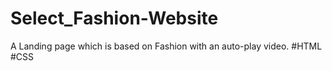 # Select_Fashion-Website
A Landing page which is based on Fashion with an auto-play video.
#HTML #CSS
